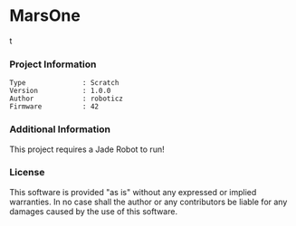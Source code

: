 MarsOne
================

t

### Project Information
```
Type              : Scratch
Version           : 1.0.0
Author            : roboticz
Firmware          : 42
```

### Additional Information
This project requires a Jade Robot to run!

### License
This software is provided "as is" without any expressed or implied warranties.  In no case shall the author or any contributors be liable for any damages caused by the use of this software.

